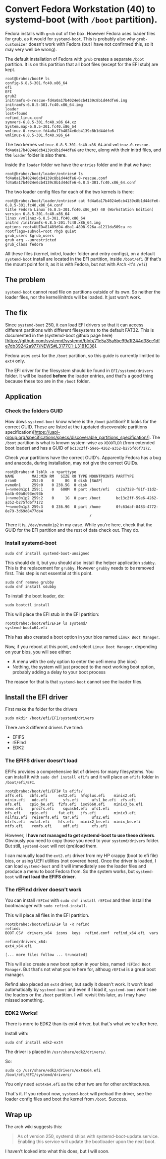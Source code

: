 # Convert Fedora Workstation (40) to systemd-boot (with ```/boot``` partition).

Fedora installs with ```grub``` out of the box. However Fedora uses loader files for grub, as it would for ```systemd-boot```.
This is probably also why ```grub-customizer``` doesn't work with Fedora (but I have not confirmed this, so it may very well be wrong).

The default installation of Fedora with ```grub``` creates a separate ```/boot``` partition. It is on this partition that all boot files (except for the EFI stub) are kept.

~~~
root@brahe:/boot# ls
config-6.8.5-301.fc40.x86_64
efi
EFI
grub2
initramfs-0-rescue-fd4a0a17b4024e6cb4139c8b1d44dfe6.img
initramfs-6.8.5-301.fc40.x86_64.img
loader
lost+found
refind_linux.conf
symvers-6.8.5-301.fc40.x86_64.xz
System.map-6.8.5-301.fc40.x86_64
vmlinuz-0-rescue-fd4a0a17b4024e6cb4139c8b1d44dfe6
vmlinuz-6.8.5-301.fc40.x86_64
~~~

The two kernes ```vmlinuz-6.8.5-301.fc40.x86_64``` and ```vmlinuz-0-rescue-fd4a0a17b4024e6cb4139c8b1d44dfe6``` are there, along with their initrd files, and the ```loader``` folder is also there.

Inside the ```loader``` folder we have the ```entries``` folder and in that we have:
~~~
root@brahe:/boot/loader/entries# ls
fd4a0a17b4024e6cb4139c8b1d44dfe6-0-rescue.conf
fd4a0a17b4024e6cb4139c8b1d44dfe6-6.8.5-301.fc40.x86_64.conf
~~~

The two loader config files for each of the two kernels is there:
~~~
root@brahe:/boot/loader/entries# cat fd4a0a17b4024e6cb4139c8b1d44dfe6-6.8.5-301.fc40.x86_64.conf
title Fedora Linux (6.8.5-301.fc40.x86_64) 40 (Workstation Edition)
version 6.8.5-301.fc40.x86_64
linux /vmlinuz-6.8.5-301.fc40.x86_64
initrd /initramfs-6.8.5-301.fc40.x86_64.img
options root=UUID=81489d94-dba1-4898-926a-a1211da509ca ro rootflags=subvol=root rhgb quiet 
grub_users $grub_users
grub_arg --unrestricted
grub_class fedora
~~~

All these files (kernel, initrd, loader folder and entry configs), on a default ```systemd-boot``` install are located in the EFI partition, inside ```/boot/efi``` (if that's the mount point for it, as it is with Fedora, but not with Arch -it's ```/efi```)

## The problem

```systemd-boot``` cannot read file on partitions outside of its own. So neither the loader files, nor the kernel/initrds will be loaded. It just won't work.

## The fix

Since ```systemd-boot``` 250, it can load EFI drivers so that it can access different partitions with different filesystems to the default FAT32.
This is documented in the (systemd-boot github page here)[https://github.com/systemd/systemd/blob/71e5a35a5be99a1f244d38ee1dfe7db39242a977/NEWS#L3177C1-L3181C38].

Fedora uses ```ext4``` for the ```/boot``` partition, so this guide is currently limitted to ```ext4``` only. 

The EFI driver for the filesystem should be found in ```EFI/systemd/drivers``` folder. It will be loaded **before** the loader entries, and that's a good thing because these too are in the ```/boot``` folder.

## Application

### Check the folders GUID

How dows ```systemd-boot``` know where is the ```/boot``` partition? It looks for the correct GUID. These are listed at the (updated discoverable partitions specification)[https://uapi-group.org/specifications/specs/discoverable_partitions_specification/].
The ```/boot``` partition is what is known system-wise as ```XBOOTLDR``` (from extended boot loader) and has a GUID of ```bc13c2ff-59e6-4262-a352-b275fd6f7172```.

Check your partitions have the correct GUID's. Apparently Fedora has a bug and anacoda, during installation, may not give the correct GUIDs.

~~~
root@brahe:~# lsblk -o +parttype
NAME        MAJ:MIN RM   SIZE RO TYPE MOUNTPOINTS PARTTYPE
zram0       252:0    0     8G  0 disk [SWAP]      
nvme0n1     259:0    0 238.5G  0 disk             
├─nvme0n1p1 259:1    0   600M  0 part /boot/efi   c12a7328-f81f-11d2-ba4b-00a0c93ec93b
├─nvme0n1p2 259:2    0     1G  0 part /boot       bc13c2ff-59e6-4262-a352-b275fd6f7172
└─nvme0n1p3 259:3    0 236.9G  0 part /home       0fc63daf-8483-4772-8e79-3d69d8477de4
                                      /
~~~
There it is, ```/dev/nvme0n1p2``` in my case. While you're here, check that the GUID for the EFI partition and the rest of data check out. They do.

### Install systemd-boot

~~~
sudo dnf install systemd-boot-unsigned
~~~

This should do it, but you should also install the helper application ```sdubby```. This is the replacement for ```grubby```. However ```grubby``` needs to be removed first.
This step is not essential at this point.

~~~
sudo dnf remove grubby
sudo dnf install sdubby
~~~

To install the boot loader, do:
~~~
sudo bootctl install
~~~

This will place the EFI stub in the EFI partition:
~~~
root@brahe:/boot/efi/EFI# ls systemd/
systemd-bootx64.efi
~~~

This has also created a boot option in your bios named ```Linux Boot Manager```.

Now, if you reboot at this point, and select ```Linux Boot Manager```, depending on your bios, you will see either:

* A menu with the only option to enter the uefi menu (the bios)
* Nothing, the system will just proceed to the next working boot option, probably adding a delay to your boot process

The reason for that is that ```systemd-boot``` cannot see the loader files.

## Install the EFI driver

First make the folder for the drivers

~~~
sudo mkdir /boot/efi/EFI/systemd/drivers
~~~

There are 3 different drivers I've tried:

* EFIFS
* rEFInd
* EDK2

### The EFIFS driver doesn't load

EFIFs provides a comprehensive list of drivers for many filesystems. You can install it with ```sudo dnf install efifs``` and it will place an ```efifs``` folder in ```/boot/efi/EFI```.

~~~
root@brahe:/boot/efi/EFI# ls efifs/
affs.efi   cbfs.efi     ext2.efi  hfsplus.efi    minix2.efi     minix.efi   odc.efi       sfs.efi      ufs1_be.efi  zfs.efi
afs.efi    cpio_be.efi  f2fs.efi  iso9660.efi    minix3_be.efi  newc.efi    procfs.efi    squash4.efi  ufs1.efi
bfs.efi    cpio.efi     fat.efi   jfs.efi        minix3.efi     nilfs2.efi  reiserfs.efi  tar.efi      ufs2.efi
btrfs.efi  exfat.efi    hfs.efi   minix2_be.efi  minix_be.efi   ntfs.efi    romfs.efi     udf.efi      xfs.efi
~~~

However, I **have not managed to get systemd-boot to use these drivers**. Obviously you need to copy those you need to your ```systemd/drivers``` folder.
But still, ```systemd-boot``` will not (pre)load them.

I can manually load the ```ext2.efi``` driver from my HP crappy (boot to efi file) bios, or using UEFI utilities (not covered here). Once the driver is loaded, I can load ```systemd-boot``` and it will immediately see the loader files and produce a menu to boot Fedora from.
So the system works, but ```systemd-boot``` will **not load the EFIFS driver**.

### The rEFInd driver doesn't work

You can install ```rEFInd``` with ```sudo dnf install rEFInd``` and then install the bootmanager with ```sudo refind-install```. 

This will place all files in the EFI partition.

~~~
root@brahe:/boot/efi/EFI# ls -R refind
refind:
BOOT.CSV  drivers_x64  icons  keys  refind.conf  refind_x64.efi  vars

refind/drivers_x64:
ext4_x64.efi

[... more files follow ... truncated]
~~~

This will also create a new boot option in your bios, named ```rEFInd Boot Manager```. But that's not what you're here for, althoug ```rEFInd``` is a great boot manager.

Refind also placed an ```ext4``` driver, but sadly it doesn't work. It won't load automatically by ```systmed-boot``` and even if I load it, ```systemd-boot``` won't see the loaders or the ```/boot``` partition.
I will revisit this later, as I may have missed something.

### EDK2 Works!

There is more to EDK2 than its ext4 driver, but that's what we're after here.

Install with:
~~~
sudo dnf install edk2-ext4
~~~

The driver is placed in ```/usr/share/edk2/drivers/```.

So:
~~~
sudo cp /usr/share/edk2/drivers/ext4x64.efi /boot/efi/EFI/systemd/drivers/
~~~

You only need ```ext4x64.efi``` as the other two are for other architectures.


That's it. If you reboot now, ```systemd-boot``` will preload the driver, see the loader config files and boot the kernel from ```/boot```. Success.

## Wrap up

The arch wiki suggests this:

> As of version 250, systemd ships with systemd-boot-update.service. Enabling this service will update the bootloader upon the next boot.

I haven't looked into what this does, but I will soon.








